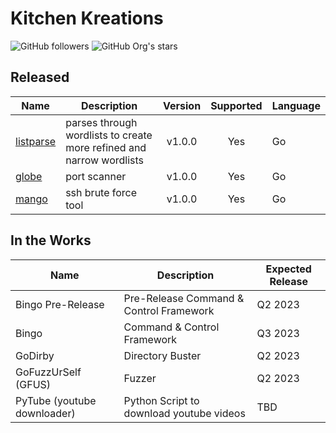 # Kitchen Kreations
<img alt="GitHub followers" src="https://img.shields.io/github/followers/Kitchen-Kreations"> <img alt="GitHub Org's stars" src="https://img.shields.io/github/stars/Kitchen-Kreations">

## Released
| Name | Description | Version | Supported | Language |
| --- | --- | :---: | :---: | --- |
| [listparse](https://github.com/Kitchen-Kreations/listparse) | parses through wordlists to create more refined and narrow wordlists | v1.0.0 | Yes | Go |
| [globe](https://github.com/Kitchen-Kreations/globe) | port scanner | v1.0.0 | Yes | Go |
| [mango](https://github.com/Kitchen-Kreations/mango) | ssh brute force tool | v1.0.0 | Yes | Go |

## In the Works
| Name | Description | Expected Release |
| --- | --- | --- |
| Bingo Pre-Release | Pre-Release Command & Control Framework | Q2 2023 |
| Bingo | Command & Control Framework | Q3 2023 |
| GoDirby | Directory Buster | Q2 2023 |
| GoFuzzUrSelf (GFUS) | Fuzzer | Q2 2023 |
| PyTube (youtube downloader) | Python Script to download youtube videos | TBD |
